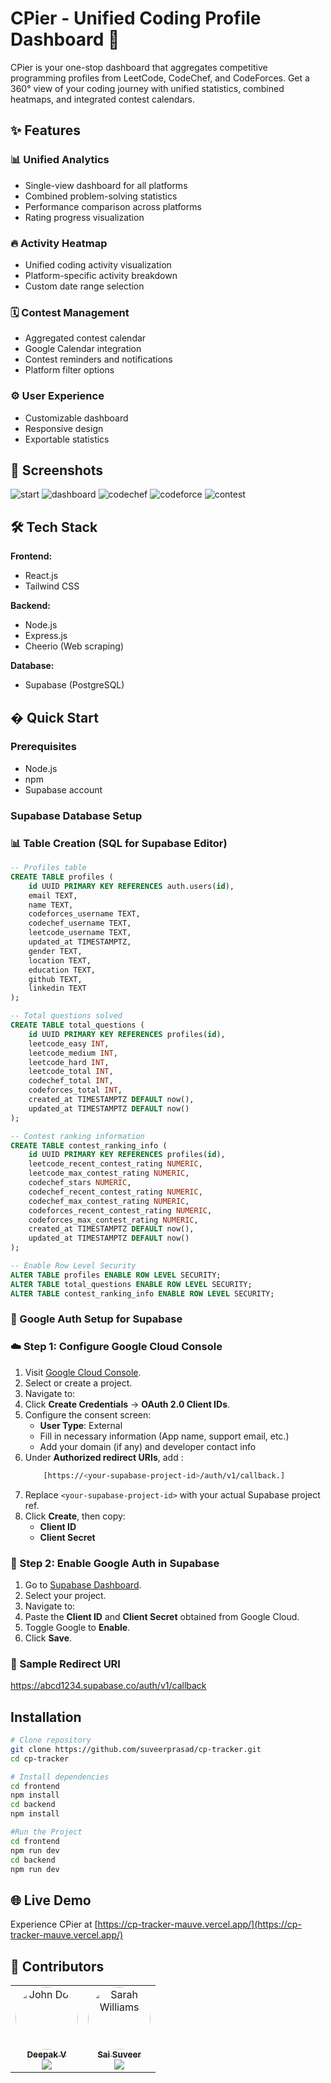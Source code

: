 # CPier - Unified Coding Profile Dashboard 🚀


CPier is your one-stop dashboard that aggregates competitive programming profiles from LeetCode, CodeChef, and CodeForces. Get a 360° view of your coding journey with unified statistics, combined heatmaps, and integrated contest calendars.

## ✨ Features

### 📊 Unified Analytics
- Single-view dashboard for all platforms
- Combined problem-solving statistics
- Performance comparison across platforms
- Rating progress visualization

### 🔥 Activity Heatmap
- Unified coding activity visualization
- Platform-specific activity breakdown
- Custom date range selection

### 🗓 Contest Management
- Aggregated contest calendar
- Google Calendar integration
- Contest reminders and notifications
- Platform filter options

### ⚙️ User Experience
- Customizable dashboard
- Responsive design
- Exportable statistics

## 📸 Screenshots

![start](https://github.com/user-attachments/assets/9070e0e3-4ee6-46a1-ac84-4d8cdd10bfca)
![dashboard](https://github.com/user-attachments/assets/61b5b851-64ed-477a-895e-432c1deb4a87)
![codechef](https://github.com/user-attachments/assets/f3161a2f-dcdd-4493-9446-5bf1cec801ac)
![codeforce](https://github.com/user-attachments/assets/6b2c9843-5f25-4c1e-b07a-b7bb4aa591bf)
![contest](https://github.com/user-attachments/assets/3db50c95-df31-4031-9d12-93ea7c1c2abe)

## 🛠 Tech Stack

**Frontend:**
- React.js
- Tailwind CSS

**Backend:**
- Node.js
- Express.js
- Cheerio (Web scraping)

**Database:**
- Supabase (PostgreSQL)

## � Quick Start

### Prerequisites
- Node.js
- npm
- Supabase account

### Supabase Database Setup

### 📊 Table Creation (SQL for Supabase Editor)

```sql
-- Profiles table
CREATE TABLE profiles (
    id UUID PRIMARY KEY REFERENCES auth.users(id),
    email TEXT,
    name TEXT,
    codeforces_username TEXT,
    codechef_username TEXT,
    leetcode_username TEXT,
    updated_at TIMESTAMPTZ,
    gender TEXT,
    location TEXT,
    education TEXT,
    github TEXT,
    linkedin TEXT
);

-- Total questions solved
CREATE TABLE total_questions (
    id UUID PRIMARY KEY REFERENCES profiles(id),
    leetcode_easy INT,
    leetcode_medium INT,
    leetcode_hard INT,
    leetcode_total INT,
    codechef_total INT,
    codeforces_total INT,
    created_at TIMESTAMPTZ DEFAULT now(),
    updated_at TIMESTAMPTZ DEFAULT now()
);

-- Contest ranking information
CREATE TABLE contest_ranking_info (
    id UUID PRIMARY KEY REFERENCES profiles(id),
    leetcode_recent_contest_rating NUMERIC,
    leetcode_max_contest_rating NUMERIC,
    codechef_stars NUMERIC,
    codechef_recent_contest_rating NUMERIC,
    codechef_max_contest_rating NUMERIC,
    codeforces_recent_contest_rating NUMERIC,
    codeforces_max_contest_rating NUMERIC,
    created_at TIMESTAMPTZ DEFAULT now(),
    updated_at TIMESTAMPTZ DEFAULT now()
);

-- Enable Row Level Security
ALTER TABLE profiles ENABLE ROW LEVEL SECURITY;
ALTER TABLE total_questions ENABLE ROW LEVEL SECURITY;
ALTER TABLE contest_ranking_info ENABLE ROW LEVEL SECURITY;
```

### 🔐 Google Auth Setup for Supabase

### ☁️ Step 1: Configure Google Cloud Console

1. Visit [Google Cloud Console](https://console.cloud.google.com).
2. Select or create a project.
3. Navigate to:
4. Click **Create Credentials** → **OAuth 2.0 Client IDs**.
5. Configure the consent screen:
    - **User Type**: External
    - Fill in necessary information (App name, support email, etc.)
    - Add your domain (if any) and developer contact info
6. Under **Authorized redirect URIs**, add :
      ```bash
          [https://<your-supabase-project-id>/auth/v1/callback.]
      ```
8. Replace `<your-supabase-project-id>` with your actual Supabase project ref.
9. Click **Create**, then copy:
    - **Client ID**
    - **Client Secret**

### 🔧 Step 2: Enable Google Auth in Supabase

1. Go to [Supabase Dashboard](https://app.supabase.com/).
2. Select your project.
3. Navigate to:
4. Paste the **Client ID** and **Client Secret** obtained from Google Cloud.
5. Toggle Google to **Enable**.
6. Click **Save**.

### 📌 Sample Redirect URI
https://abcd1234.supabase.co/auth/v1/callback


## Installation
```bash
# Clone repository
git clone https://github.com/suveerprasad/cp-tracker.git
cd cp-tracker

# Install dependencies
cd frontend
npm install
cd backend
npm install

#Run the Project
cd frontend
npm run dev
cd backend
npm run dev
```

## 🌐 Live Demo
Experience CPier at [https://cp-tracker-mauve.vercel.app/](https://cp-tracker-mauve.vercel.app/)

## 👥 Contributors
<table>
  <tr>
    <td align="center">
      <a href="https://github.com/simpledee1701">
        <img src="https://avatars.githubusercontent.com/u/174812664?v=4" width="100px;" alt="John Doe" style="border-radius:50%;"/><br />
        <sub><b>Deepak V</b></sub>
      </a><br />
      <a href="https://www.linkedin.com/in/deepak-v-4254301b2/" title="LinkedIn">
        <img src="https://img.shields.io/badge/LinkedIn-0077B5?style=flat&logo=linkedin&logoColor=white" />
      </a>
      <br />
      <sub></sub>
    </td>
    <td align="center">
      <a href="https://github.com/suveerprasad">
        <img src="https://avatars.githubusercontent.com/u/150579516?v=4" width="100px;" alt="Sarah Williams" style="border-radius:50%;"/><br />
        <sub><b>Sai Suveer</b></sub>
      </a><br />
      <a href="https://www.linkedin.com/in/sai-suveer-96a65a1b8/" title="LinkedIn">
        <img src="https://img.shields.io/badge/LinkedIn-0077B5?style=flat&logo=linkedin&logoColor=white" />
      </a>
      <br />
      <sub></sub>
    </td>
  </tr>
</table>

